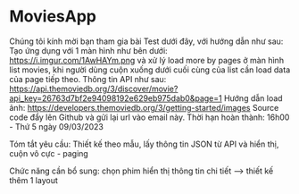 # MoviesApp

Chúng tôi kính mời bạn tham gia bài Test dưới đây, với hướng dẫn như sau:
Tạo ứng dụng với 1 màn hình như bên dưới: https://i.imgur.com/1AwHAYm.png và xử lý load more by pages ở màn hình list movies, khi người dùng cuộn xuống dưới cuối cùng của list cần load data của page tiếp theo.
Thông tin API như sau: https://api.themoviedb.org/3/discover/movie?api_key=26763d7bf2e94098192e629eb975dab0&page=1
Hướng dẫn load ảnh: https://developers.themoviedb.org/3/getting-started/images
Source code đẩy lên Github và gửi lại url vào email này.
Thời hạn hoàn thành:  16h00 - Thứ 5 ngày 09/03/2023

Tóm tắt yêu cầu: Thiết kế theo mẫu, lấy thông tin JSON từ API và hiển thị, cuộn vô cực - paging 

Chức năng cần bổ sung: chọn phim hiển thị thông tin chi tiết --> thiết kế thêm 1 layout
